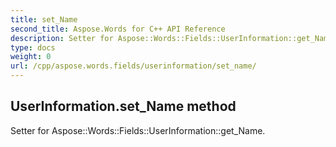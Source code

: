 ```yaml
---
title: set_Name
second_title: Aspose.Words for C++ API Reference
description: Setter for Aspose::Words::Fields::UserInformation::get_Name. 
type: docs
weight: 0
url: /cpp/aspose.words.fields/userinformation/set_name/
---
```

## UserInformation.set_Name method


Setter for Aspose::Words::Fields::UserInformation::get_Name. 

